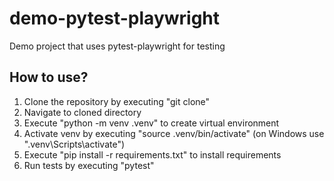 # demo-pytest-playwright
Demo project that uses pytest-playwright for testing

## How to use?
1. Clone the repository by executing "git clone"
2. Navigate to cloned directory
3. Execute "python -m venv .venv" to create virtual environment
4. Activate venv by executing "source .venv/bin/activate" (on Windows use ".venv\Scripts\activate")
5. Execute "pip install -r requirements.txt" to install requirements
6. Run tests by executing "pytest"
